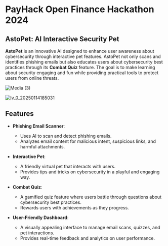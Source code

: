 # PayHack Open Finance Hackathon 2024
## AstoPet: AI Interactive Security Pet
**AstoPet** is an innovative AI designed to enhance user awareness about cybersecurity through interactive pet features. AstoPet not only scans and identifies phishing emails but also educates users about cybersecurity best practices through its **Combat Quiz** feature. The goal is to make learning about security engaging and fun while providing practical tools to protect users from online threats.


![Media (3)](https://github.com/user-attachments/assets/c9a43203-e974-408a-b974-d963737400e2)

![lv_0_20250114185031](https://github.com/user-attachments/assets/d18e9f0a-ba48-4f29-9df7-763a33df5505)



## Features
- **Phishing Email Scanner**:
  - Uses AI to scan and detect phishing emails.
  - Analyzes email content for malicious intent, suspicious links, and harmful attachments.

- **Interactive Pet**:
  - A friendly virtual pet that interacts with users.
  - Provides tips and tricks on cybersecurity in a playful and engaging way.

- **Combat Quiz**:
  - A gamified quiz feature where users battle through questions about cybersecurity best practices.
  - Rewards users with achievements as they progress.

- **User-Friendly Dashboard**:
  - A visually appealing interface to manage email scans, quizzes, and pet interactions.
  - Provides real-time feedback and analytics on user performance.


